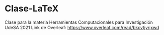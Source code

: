 # Clase-LaTeX
Clase para la materia Herramientas Computacionales para Investigación
UdeSA 2021
Link de Overleaf: https://www.overleaf.com/read/bkcvtjvrjxwd
